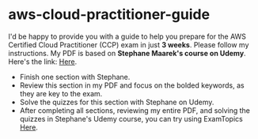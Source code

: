 # aws-cloud-practitioner-guide
I'd be happy to provide you with a guide to help you prepare for the AWS Certified Cloud Practitioner (CCP) exam in just **3 weeks**. Please follow my instructions. My PDF is based on **Stephane Maarek's course on Udemy**. Here's the link: [Here](https://www.udemy.com/course/aws-certified-cloud-practitioner-new/).
<ul>
              <li> Finish one section with Stephane.</li>
              <li>Review this section in my PDF and focus on the bolded keywords, as they are key to the exam.</li>
              <li>Solve the quizzes for this section with Stephane on Udemy.</li>
              <li>After completing all sections, reviewing my entire PDF, and solving the quizzes in Stephane's Udemy course, you can try using ExamTopics <a href='https://www.examtopics.com/exams/amazon/aws-certified-cloud-practitioner'>Here</a>.</li>
</ul>
